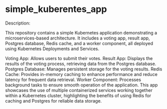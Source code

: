 # simple_kuberentes_app
Description:

This repository contains a simple Kubernetes application demonstrating a microservices-based architecture. It includes a voting app, result app, Postgres database, Redis cache, and a worker component, all deployed using Kubernetes Deployments and Services.

Voting App: Allows users to submit their votes.
Result App: Displays the results of the voting process, retrieving data from the Postgres database.
Postgres Database: Manages persistent storage for the voting results.
Redis Cache: Provides in-memory caching to enhance performance and reduce latency for frequent data retrieval.
Worker Component: Processes background tasks to ensure smooth operation of the application.
This app showcases the use of multiple containerized services working together within a Kubernetes cluster, highlighting the benefits of using Redis for caching and Postgres for reliable data storage.
